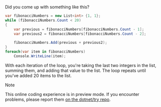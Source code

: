 Did you come up with something like this?

```csharp
var fibonacciNumbers = new List<int> {1, 1};
while (fibonacciNumbers.Count < 20)
{
    var previous = fibonacciNumbers[fibonacciNumbers.Count - 1];
    var previous2 = fibonacciNumbers[fibonacciNumbers.Count - 2];
    
    fibonacciNumbers.Add(previous + previous2);
}
foreach(var item in fibonacciNumbers)
    Console.WriteLine(item);
```

With each iteration of the loop, you're taking the last two integers in the list, summing them, and adding that value to the list. The loop repeats until you've added 20 items to the list.

> [!NOTE]
> This online coding experience is in preview mode. If you encounter problems, please report them [on the dotnet/try repo](https://github.com/dotnet/try/issues).
